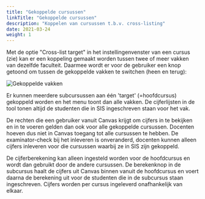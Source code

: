 ```yaml
---
title: "Gekoppelde cursussen"
linkTitle: "Gekoppelde cursussen"
description: "Koppelen van cursussen t.b.v. cross-listing"
date: 2021-03-24
weight: 1
---
```


Met de optie "Cross-list target" in het instellingenvenster van een cursus (zie) kan er een koppeling gemaakt worden tussen twee of meer vakken van dezelfde faculteit. Daarmee wordt er voor de gebruiker een knop getoond om tussen de gekoppelde vakken te switchen (heen en terug):

![Gekoppelde vakken](/linked_courses.png)

Er kunnen meerdere subcursussen aan één 'target' (=hoofdcursus) gekoppeld worden en het menu toont dan alle vakken. De cijferlijsten in de tool tonen altijd de studenten die in SIS ingeschreven staan voor het vak.

De rechten die een gebruiker vanuit Canvas krijgt om cijfers in te bekijken en in te voeren gelden dan ook voor alle gekoppelde cursussen. Docenten hoeven dus niet in Canvas toegang tot alle cursussen te hebben. De examinator-check bij het inleveren is onveranderd, docenten kunnen alleen cijfers inleveren voor die cursussen waarbij ze in SIS zijn gekoppeld.

De cijferberekening kan alleen ingesteld worden voor de hoofdcursus en wordt dan gebruikt door de andere cursussen. De berekenknop in de subcursus haalt de cijfers uit Canvas binnen vanuit de hoofdcursus en voert daarna de berekening uit voor de studenten die in de subcursus staan ingeschreven. Cijfers worden per cursus ingeleverd onafhankelijk van elkaar.